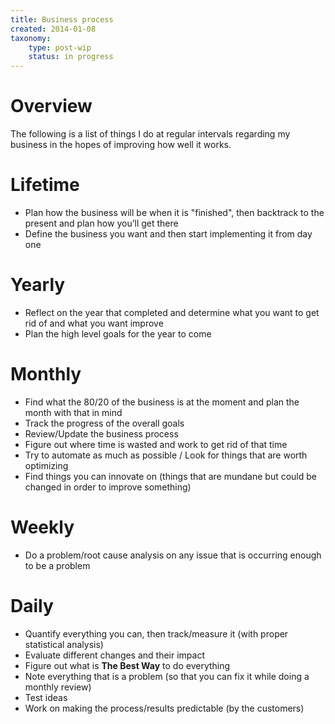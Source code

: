 ```yaml
---
title: Business process
created: 2014-01-08
taxonomy:
    type: post-wip
    status: in progress
---
```


# Overview
The following is a list of things I do at regular intervals regarding my business in the hopes of improving how well it works.

# Lifetime
* Plan how the business will be when it is "finished", then backtrack to the present and plan how you’ll get there
* Define the business you want and then start implementing it from day one

# Yearly
* Reflect on the year that completed and determine what you want to get rid of and what you want improve
* Plan the high level goals for the year to come

# Monthly
* Find what the 80/20 of the business is at the moment and plan the month with that in mind
* Track the progress of the overall goals
* Review/Update the business process
* Figure out where time is wasted and work to get rid of that time
* Try to automate as much as possible / Look for things that are worth optimizing
* Find things you can innovate on (things that are mundane but could be changed in order to improve something)

# Weekly
* Do a problem/root cause analysis on any issue that is occurring enough to be a problem

# Daily
* Quantify everything you can, then track/measure it (with proper statistical analysis)
* Evaluate different changes and their impact
* Figure out what is **The Best Way** to do everything
* Note everything that is a problem (so that you can fix it while doing a monthly review)
* Test ideas
* Work on making the process/results predictable (by the customers)
